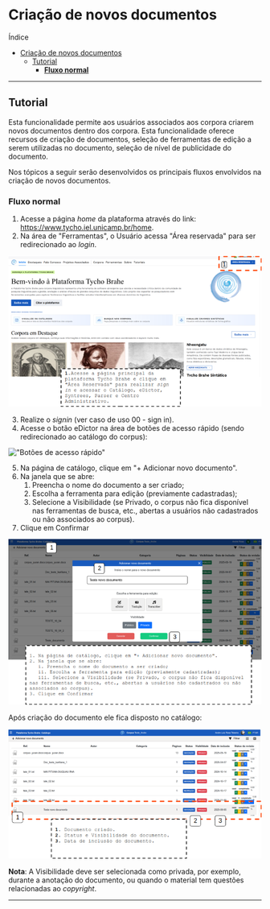 # Criação de novos documentos

Índice

- [Criação de novos documentos](#criação-de-novos-documentos)
  - [Tutorial](#tutorial)
    - [**Fluxo normal**](#fluxo-normal)

---

## Tutorial

Esta funcionalidade permite aos usuários associados aos corpora criarem novos documentos dentro dos corpora. Esta funcionalidade oferece recursos de criação de documentos, seleção de ferramentas de edição a serem utilizadas no documento, seleção de nível de publicidade do documento.

Nos tópicos a seguir serão desenvolvidos os principais fluxos envolvidos na criação de novos documentos.

### **Fluxo normal**

1. Acesse a página _home_ da plataforma através do link: <https://www.tycho.iel.unicamp.br/home>.
2. Na área de "Ferramentas", o Usuário acessa "Área reservada" para ser redirecionado ao _login_.

!["Acessando Área reservada"](./images/cd/tycho-home-signin.png)

3. Realize o _signin_ (ver caso de uso 00 - sign in).
4. Acesse o botão eDictor na área de botões de acesso rápido (sendo redirecionado ao catálogo do corpus):

!["Botões de acesso rápido"](./images/cd/quick-access-buton.png)

5. Na página de catálogo, clique em "+ Adicionar novo documento".
6. Na janela que se abre:
   1. Preencha o nome do documento a ser criado;
   2. Escolha a ferramenta para edição (previamente cadastradas);
   3. Selecione a Visibilidade (se Privado, o corpus não fica disponível nas ferramentas de busca, etc., abertas a usuários não cadastrados ou não associados ao corpus).
7. Clique em Confirmar

![](./images/cd/catalog-1.png)

Após criação do documento ele fica disposto no catálogo:

![](./images/cd//catalog-2.png)

**Nota**: A Visibilidade deve ser selecionada como privada, por exemplo, durante a anotação do documento, ou quando o material tem questões relacionadas ao _copyright_.

---
